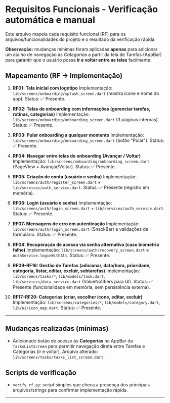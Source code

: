 # Requisitos Funcionais - Verificação automática e manual

Este arquivo mapeia cada requisito funcional (RF) para os arquivos/funcionalidades do projeto e o resultado da verificação rápida.

**Observação:** mudanças mínimas foram aplicadas **apenas** para adicionar um atalho de navegação às *Categorias* a partir da tela de Tarefas (AppBar) para garantir que o usuário possa **ir e voltar entre as telas** facilmente.

## Mapeamento (RF -> Implementação)

1. **RF01: Tela inicial com logotipo**    Implementação: `lib/screens/onboarding/splash_screen.dart` (mostra ícone e nome do app).    Status: ✅ Presente.

2. **RF02: Telas de onboarding com informações (gerenciar tarefas, rotinas, categorias)**    Implementação: `lib/screens/onboarding/onboarding_screen.dart` (3 páginas internas).    Status: ✅ Presente.

3. **RF03: Pular onboarding a qualquer momento**    Implementação: `lib/screens/onboarding/onboarding_screen.dart` (botão "Pular").    Status: ✅ Presente.

4. **RF04: Navegar entre telas do onboarding (Avançar / Voltar)**    Implementação: `lib/screens/onboarding/onboarding_screen.dart` (PageView + Avançar/Voltar).    Status: ✅ Presente.

5. **RF05: Criação de conta (usuário e senha)**    Implementação: `lib/screens/auth/register_screen.dart` + `lib/services/auth_service.dart`.    Status: ✅ Presente (registro em memória).

6. **RF06: Login (usuário e senha)**    Implementação: `lib/screens/auth/login_screen.dart` + `lib/services/auth_service.dart`.    Status: ✅ Presente.

7. **RF07: Mensagens de erro em autenticação**    Implementação: `lib/screens/auth/login_screen.dart` (SnackBar) e validações de formulário.    Status: ✅ Presente.

8. **RF08: Recuperação de acesso via senha alternativa (caso biometria falhe)**    Implementação: `lib/screens/auth/recovery_screen.dart` e `AuthService.loginWithAlt`.    Status: ✅ Presente.

9. **RF09–RF16: Gestão de Tarefas (adicionar, data/hora, prioridade, categoria, listar, editar, excluir, subtarefas)**    Implementação: `lib/screens/tasks/*`, `lib/models/task.dart`, `lib/services/data_service.dart` (ValueNotifiers para UI).    Status: ✅ Presente (funcionalidade em memória, sem persistência externa).

10. **RF17–RF20: Categorias (criar, escolher ícone, editar, excluir)**     Implementação: `lib/screens/categories/*`, `lib/models/category.dart`, `lib/ui/icon_map.dart`.     Status: ✅ Presente.

---

## Mudanças realizadas (mínimas)
- Adicionado botão de acesso às **Categorias** na AppBar da `TasksListScreen` para permitir navegação direta entre Tarefas e Categorias (ir e voltar). Arquivo alterado: `lib/screens/tasks/tasks_list_screen.dart`.

## Scripts de verificação
- `verify_rf.py`: script simples que checa a presença dos principais arquivos/strings para confirmar implementação rápida.

---
